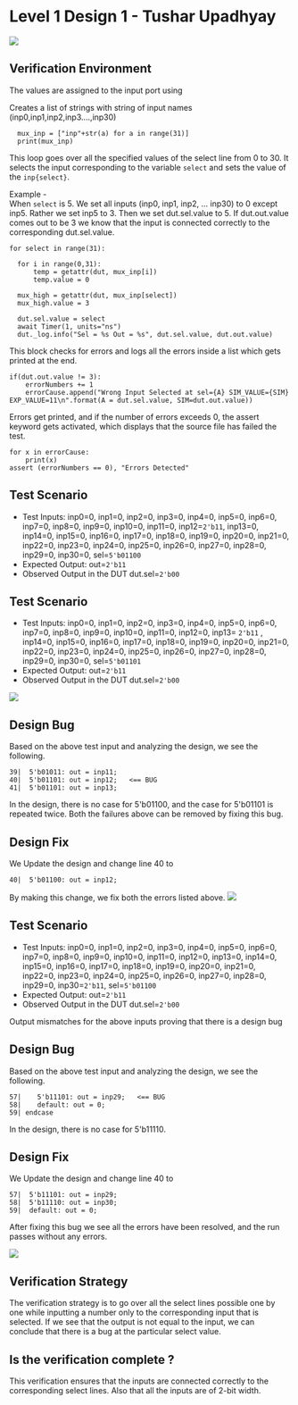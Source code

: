 # Level 1 Design 1 - Tushar Upadhyay

![](https://imgur.com/zJyFqQU.png)

## Verification Environment

The values are assigned to the input port using 

Creates a list of strings with string of input names (inp0,inp1,inp2,inp3....,inp30)
```
  mux_inp = ["inp"+str(a) for a in range(31)]
  print(mux_inp)
```
This loop goes over all the specified values of the select line from 0 to 30. It selects the input corresponding to the variable `select` and sets the value of the `inp{select}`.

Example -  
When `select` is 5. We set all inputs (inp0, inp1, inp2, ... inp30) to 0 except inp5. Rather we set inp5 to 3. Then we set dut.sel.value to 5. If dut.out.value comes out to be 3 we know that the input is connected correctly to the corresponding dut.sel.value.
```
for select in range(31):
  
  for i in range(0,31):
      temp = getattr(dut, mux_inp[i])
      temp.value = 0
  
  mux_high = getattr(dut, mux_inp[select])
  mux_high.value = 3

  dut.sel.value = select
  await Timer(1, units="ns")
  dut._log.info("Sel = %s Out = %s", dut.sel.value, dut.out.value)
```
  
This block checks for errors and logs all the errors inside a list which gets printed at the end.
```
if(dut.out.value != 3):
    errorNumbers += 1
    errorCause.append("Wrong Input Selected at sel={A} SIM_VALUE={SIM} EXP_VALUE=11\n".format(A = dut.sel.value, SIM=dut.out.value))
```

Errors get printed, and if the number of errors exceeds 0, the assert keyword gets activated, which displays that the source file has failed the test.
```
for x in errorCause:
    print(x)
assert (errorNumbers == 0), "Errors Detected"
```

## Test Scenario
- Test Inputs: inp0=0, inp1=0, inp2=0, inp3=0, inp4=0, inp5=0, inp6=0, inp7=0, inp8=0, inp9=0, inp10=0, inp11=0, inp12=`2'b11`, inp13=0, inp14=0, inp15=0, inp16=0, inp17=0, inp18=0, inp19=0, inp20=0, inp21=0, inp22=0, inp23=0, inp24=0, inp25=0, inp26=0, inp27=0, inp28=0, inp29=0, inp30=0, sel=`5'b01100`
- Expected Output: out=`2'b11`
- Observed Output in the DUT dut.sel=`2'b00`

## Test Scenario
- Test Inputs: inp0=0, inp1=0, inp2=0, inp3=0, inp4=0, inp5=0, inp6=0, inp7=0, inp8=0, inp9=0, inp10=0, inp11=0, inp12=0, inp13= `2'b11` , inp14=0, inp15=0, inp16=0, inp17=0, inp18=0, inp19=0, inp20=0, inp21=0, inp22=0, inp23=0, inp24=0, inp25=0, inp26=0, inp27=0, inp28=0, inp29=0, inp30=0, sel=`5'b01101`
- Expected Output: out=`2'b11`
- Observed Output in the DUT dut.sel=`2'b00`

![](https://imgur.com/WTAQbGg.png)

## Design Bug
Based on the above test input and analyzing the design, we see the following.

```
39|  5'b01011: out = inp11;
40|  5'b01101: out = inp12;   <== BUG
41|  5'b01101: out = inp13;
```
In the design, there is no case for 5'b01100, and the case for 5'b01101 is repeated twice. Both the failures above can be removed by fixing this bug.

## Design Fix
We Update the design and change line 40 to 
```
40|  5'b01100: out = inp12;
```
By making this change, we fix both the errors listed above.
![](https://imgur.com/pfP90Pt.png)

## Test Scenario
- Test Inputs: inp0=0, inp1=0, inp2=0, inp3=0, inp4=0, inp5=0, inp6=0, inp7=0, inp8=0, inp9=0, inp10=0, inp11=0, inp12=0, inp13=0, inp14=0, inp15=0, inp16=0, inp17=0, inp18=0, inp19=0, inp20=0, inp21=0, inp22=0, inp23=0, inp24=0, inp25=0, inp26=0, inp27=0, inp28=0, inp29=0, inp30=`2'b11`, sel=`5'b01100`
- Expected Output: out=`2'b11`
- Observed Output in the DUT dut.sel=`2'b00`

Output mismatches for the above inputs proving that there is a design bug

## Design Bug
Based on the above test input and analyzing the design, we see the following.

```
57|    5'b11101: out = inp29;   <== BUG
58|    default: out = 0;        
59| endcase
```
In the design, there is no case for 5'b11110.

## Design Fix
We Update the design and change line 40 to 
```
57|  5'b11101: out = inp29;
58|  5'b11110: out = inp30;
59|  default: out = 0;
```
After fixing this bug we see all the errors have been resolved, and the run passes without any errors.

![](https://imgur.com/jC5Qqkr.png)

## Verification Strategy
The verification strategy is to go over all the select lines possible one by one while inputting a number only to the corresponding input that is selected. If we see that the output is not equal to the input, we can conclude that there is a bug at the particular select value.

## Is the verification complete ?
This verification ensures that the inputs are connected correctly to the corresponding select lines. Also that all the inputs are of 2-bit width.